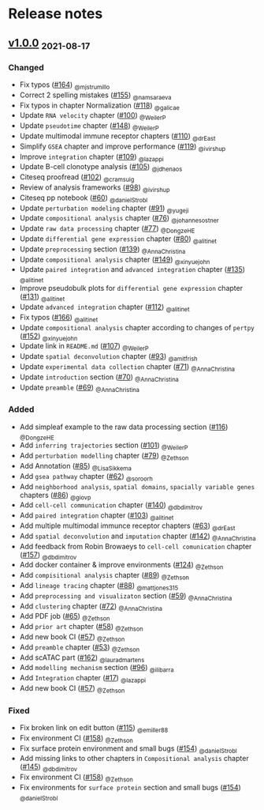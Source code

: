 # Release notes

<!-- towncrier release notes start -->

## [v1.0.0](https://github.com/theislab/single-cell-best-practices/releases/tag/1.0.0) <sub>2021-08-17</sub>

### Changed

- Fix typos ([#164](https://github.com/theislab/single-cell-best-practices/pull/164)) <sub>@mjstrumillo</sub>
- Correct 2 spelling mistakes ([#155](https://github.com/theislab/single-cell-best-practices/pull/155)) <sub>@namsaraeva</sub>
- Fix typos in chapter Normalization ([#118](https://github.com/theislab/single-cell-best-practices/pull/118)) <sub>@galicae</sub>
- Update `RNA velocity` chapter ([#100](https://github.com/theislab/single-cell-best-practices/pull/100)) <sub>@WeilerP</sub>
- Update `pseudotime` chapter ([#148](https://github.com/theislab/single-cell-best-practices/pull/148)) <sub>@WeilerP</sub>
- Update multimodal immune receptor chapters ([#110](https://github.com/theislab/single-cell-best-practices/pull/110)) <sub>@drEast</sub>
- Simplify `GSEA` chapter and improve performance ([#119](https://github.com/theislab/single-cell-best-practices/pull/119)) <sub>@ivirshup</sub>
- Improve `integration` chapter ([#109](https://github.com/theislab/single-cell-best-practices/pull/109)) <sub>@lazappi</sub>
- Update B-cell clonotype analysis ([#105](https://github.com/theislab/single-cell-best-practices/pull/105)) <sub>@jdhenaos</sub>
- Citeseq proofread ([#102](https://github.com/theislab/single-cell-best-practices/pull/102)) <sub>@cramsuig</sub>
- Review of analysis frameworks ([#98](https://github.com/theislab/single-cell-best-practices/pull/98)) <sub>@ivirshup</sub>
- Citeseq pp notebook ([#60](https://github.com/theislab/single-cell-best-practices/pull/60)) <sub>@danielStrobl</sub>
- Update `perturbation modeling` chapter ([#91](https://github.com/theislab/single-cell-best-practices/pull/91)) <sub>@yugeji</sub>
- Update `compositional analysis` chapter ([#76](https://github.com/theislab/single-cell-best-practices/pull/76)) <sub>@johannesostner</sub>
- Update `raw data processing` chapter ([#77](https://github.com/theislab/single-cell-best-practices/pull/77)) <sub>@DongzeHE</sub>
- Update `differential gene expression` chapter ([#80](https://github.com/theislab/single-cell-best-practices/pull/80)) <sub>@alitinet</sub>
- Update `preprocessing` section ([#139](https://github.com/theislab/single-cell-best-practices/pull/139)) <sub>@AnnaChristina</sub>
- Update `compositional analysis` chapter ([#149](https://github.com/theislab/single-cell-best-practices/pull/149)) <sub>@xinyuejohn</sub>
- Update `paired integration` and `advanced integration` chapter ([#135](https://github.com/theislab/single-cell-best-practices/pull/135)) <sub>@alitinet</sub>
- Improve pseudobulk plots for `differential gene expression` chapter ([#131](https://github.com/theislab/single-cell-best-practices/pull/131)) <sub>@alitinet</sub>
- Update `advanced integration` chapter ([#112](https://github.com/theislab/single-cell-best-practices/pull/112)) <sub>@alitinet</sub>
- Fix typos ([#166](https://github.com/theislab/single-cell-best-practices/pull/166)) <sub>@alitinet</sub>
- Update `compositional analysis` chapter according to changes of `pertpy` ([#152](https://github.com/theislab/single-cell-best-practices/pull/152)) <sub>@xinyuejohn</sub>
- Update link in `README.md` ([#107](https://github.com/theislab/single-cell-best-practices/pull/107)) <sub>@WeilerP</sub>
- Update `spatial deconvolution` chapter ([#93](https://github.com/theislab/single-cell-best-practices/pull/93)) <sub>@amitfrish</sub>
- Update `experimental data collection` chapter ([#71](https://github.com/theislab/single-cell-best-practices/pull/71)) <sub>@AnnaChristina</sub>
- Update `introduction` section ([#70](https://github.com/theislab/single-cell-best-practices/pull/70)) <sub>@AnnaChristina</sub>
- Update `preamble` ([#69](https://github.com/theislab/single-cell-best-practices/pull/69)) <sub>@AnnaChristina</sub>

### Added

- Add simpleaf example to the raw data processing section ([#116](https://github.com/theislab/single-cell-best-practices/pull/116)) <sub>@DongzeHE</sub>
- Add `inferring trajectories` section ([#101](https://github.com/theislab/single-cell-best-practices/pull/101)) <sub>@WeilerP</sub>
- Add `perturbation modelling` chapter ([#79](https://github.com/theislab/single-cell-best-practices/pull/79)) <sub>@Zethson</sub>
- Add Annotation ([#85](https://github.com/theislab/single-cell-best-practices/pull/85)) <sub>@LisaSikkema</sub>
- Add `gsea pathway` chapter ([#62](https://github.com/theislab/single-cell-best-practices/pull/62)) <sub>@soroorh</sub>
- Add `neighborhood analysis`, `spatial domains`, `spacially variable genes` chapters ([#86](https://github.com/theislab/single-cell-best-practices/pull/86)) <sub>@giovp</sub>
- Add `cell-cell communication` chapter ([#140](https://github.com/theislab/single-cell-best-practices/pull/140)) <sub>@dbdimitrov</sub>
- Add `paired integration` chapter ([#103](https://github.com/theislab/single-cell-best-practices/pull/103)) <sub>@alitinet</sub>
- Add multiple multimodal immunce receptor chapters ([#63](https://github.com/theislab/single-cell-best-practices/pull/63)) <sub>@drEast</sub>
- Add `spatial deconvolution` and `imputation` chapter ([#142](https://github.com/theislab/single-cell-best-practices/pull/142)) <sub>@AnnaChristina</sub>
- Add feedback from Robin Browaeys to `cell-cell comunication` chapter ([#157](https://github.com/theislab/single-cell-best-practices/pull/157)) <sub>@dbdimitrov</sub>
- Add docker container & improve environments ([#124](https://github.com/theislab/single-cell-best-practices/pull/124)) <sub>@Zethson</sub>
- Add `compisitional analysis` chapter ([#89](https://github.com/theislab/single-cell-best-practices/pull/89)) <sub>@Zethson</sub>
- Add `lineage tracing` chapter ([#88](https://github.com/theislab/single-cell-best-practices/pull/88)) <sub>@mattjones315</sub>
- Add `preprocessing and visualizaton` section ([#59](https://github.com/theislab/single-cell-best-practices/pull/59)) <sub>@AnnaChristina</sub>
- Add `clustering` chapter ([#72](https://github.com/theislab/single-cell-best-practices/pull/72)) <sub>@AnnaChristina</sub>
- Add PDF job ([#65](https://github.com/theislab/single-cell-best-practices/pull/65)) <sub>@Zethson</sub>
- Add `prior art` chapter ([#58](https://github.com/theislab/single-cell-best-practices/pull/58)) <sub>@Zethson</sub>
- Add new book CI ([#57](https://github.com/theislab/single-cell-best-practices/pull/57)) <sub>@Zethson</sub>
- Add `preamble` chapter ([#53](https://github.com/theislab/single-cell-best-practices/pull/53)) <sub>@Zethson</sub>
- Add scATAC part ([#162](https://github.com/theislab/single-cell-best-practices/pull/162)) <sub>@lauradmartens</sub>
- Add `modelling mechanism` section ([#96](https://github.com/theislab/single-cell-best-practices/pull/96)) <sub>@ilibarra</sub>
- Add `Integration` chapter ([#17](https://github.com/theislab/single-cell-best-practices/pull/17)) <sub>@lazappi</sub>
- Add new book CI ([#57](https://github.com/theislab/single-cell-best-practices/pull/57)) <sub>@Zethson</sub>

### Fixed

- Fix broken link on edit button ([#115](https://github.com/theislab/single-cell-best-practices/pull/115)) <sub>@emiller88</sub>
- Fix environment CI ([#158](https://github.com/theislab/single-cell-best-practices/pull/158)) <sub>@Zethson</sub>
- Fix surface protein environment and small bugs ([#154](https://github.com/theislab/single-cell-best-practices/pulls/154)) <sub>@danielStrobl</sub>
- Add missing links to other chapters in `Compositional analysis` chapter ([#145](https://github.com/theislab/single-cell-best-practices/pull/145)) <sub>@dbdimitrov</sub>
- Fix environment CI ([#158](https://github.com/theislab/single-cell-best-practices/pull/158)) <sub>@Zethson</sub>
- Fix environments for `surface protein` section and small bugs ([#154](https://github.com/theislab/single-cell-best-practices/pull/154)) <sub>@danielStrobl</sub>
